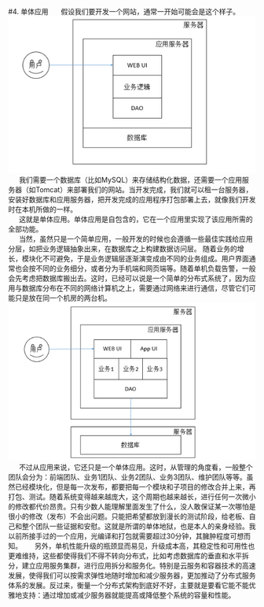 #4. 单体应用
&ensp; &ensp; 假设我们要开发一个网站，通常一开始可能会是这个样子。
![](/assets/monolithic.png)   
&ensp; &ensp; 我们需要一个数据库（比如MySQL）来存储结构化数据，还需要一个应用服务器（如Tomcat）来部署我们的网站。当开发完成，我们就可以租一台服务器，安装好数据库和应用服务器，把开发完成的应用程序打包部署上去，就像我们开发时在本机所做的一样。  
 &ensp; &ensp; 这就是单体应用。单体应用是自包含的，它在一个应用里实现了该应用所需的全部功能。   
 &ensp; &ensp; 当然，虽然只是一个简单应用，一般开发的时候也会遵循一些最佳实践给应用分层，如把业务逻辑抽象出来，在数据库之上构建数据访问层。 随着业务的增长，模块化不可避免，于是业务逻辑层逐渐演变成由不同的业务组成。用户界面通常也会按不同的业务细分，或者分为手机端和网页端等。随着单机负载告警，一般会先考虑把数据库搬出去。这时，已经可以说是一个简单的分布式系统了，因为应用与数据库分布在不同的网络计算机之上，需要通过网络来进行通信，尽管它们可能只是放在同一个机房的两台机。   
![](/assets/monolithic1.png)   
&ensp; &ensp; 不过从应用来说，它还只是一个单体应用。这时，从管理的角度看，一般整个团队会分为：前端团队、业务1团队、业务2团队、业务3团队、维护团队等等。虽然已经模块化，但是每一次发布，都要把每一个模块和子项目的修改合并上来，再打包、测试。随着系统变得越来越庞大，这个周期也越来越长，进行任何一次微小的修改都代价昂贵。只有少数人能理解里面发生了什么，没人敢保证某一次哪怕是很小的修改（发布）不会出问题。只能把希望都放到漫长的测试阶段，给老板、自己和整个团队一些证据和安慰。这就是所谓的单体地狱，也是本人的亲身经验。我以前所接手过的一个应用，光编译和打包就需要超过30分钟，其臃肿程度可想而知。
&ensp; &ensp; 另外，单机性能升级的瓶颈显而易见，升级成本高，其稳定性和可用性也更难维持，这些都使得我们不得不转向分布式，比如考虑数据库的垂直和水平拆分，建立应用服务集群，进行应用拆分和服务化。特别是云服务和容器技术的高速发展，使得我们可以按需求弹性地随时增加和减少服务器，更加推动了分布式服务体系的发展。反过来，衡量一个分布式架构到底好不好，主要就是要看它能不能优雅地支持：通过增加或减少服务器就能提高或降低整个系统的容量和性能。

